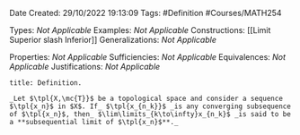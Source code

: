 <div class="topSpace"></div>

Date Created: 29/10/2022 19:13:09
Tags: #Definition #Courses/MATH254

Types: _Not Applicable_
Examples: _Not Applicable_
Constructions: [[Limit Superior slash Inferior]]
Generalizations: _Not Applicable_

Properties: _Not Applicable_
Sufficiencies: _Not Applicable_
Equivalences: _Not Applicable_
Justifications: _Not Applicable_

``` ad-Definition
title: Definition.

_Let $\tpl{X,\mc{T}}$ be a topological space and consider a sequence $\tpl{x_n}$ in $X$. If_ $\tpl{x_{n_k}}$ _is any converging subsequence of $\tpl{x_n}$, then_ $\lim\limits_{k\to\infty}x_{n_k}$ _is said to be a **subsequential limit of $\tpl{x_n}$**._

```
